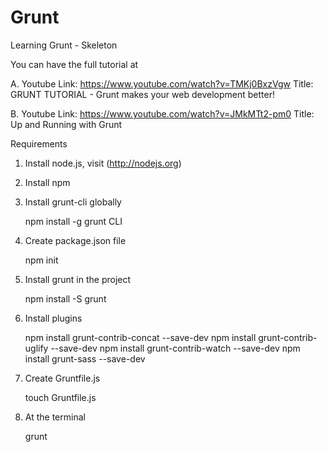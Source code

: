 # Grunt
Learning Grunt - Skeleton

You can have the full tutorial at 

A.
Youtube Link: https://www.youtube.com/watch?v=TMKj0BxzVgw 
Title: GRUNT TUTORIAL - Grunt makes your web development better! 

B.
Youtube Link: https://www.youtube.com/watch?v=JMkMTt2-pm0
Title: Up and Running with Grunt

Requirements
1. Install node.js, visit (http://nodejs.org)
2. Install npm
3. Install grunt-cli globally

    npm install -g grunt CLI

4. Create package.json file

    npm init

5. Install grunt in the project

    npm install -S grunt

6. Install plugins

    npm install grunt-contrib-concat --save-dev
    npm install grunt-contrib-uglify --save-dev
    npm install grunt-contrib-watch --save-dev
    npm install grunt-sass --save-dev

7. Create Gruntfile.js

    touch Gruntfile.js

8. At the terminal

    grunt

